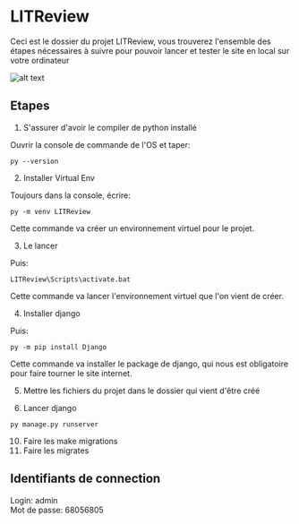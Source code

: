 # LITReview

Ceci est le dossier du projet LITReview, vous trouverez l'ensemble des étapes nécessaires à suivre pour pouvoir lancer et tester le site en local sur votre ordinateur

![alt text](https://user.oc-static.com/upload/2020/09/18/16004297044411_P7.png "Logo LITReview")

## Etapes

1. S'assurer d'avoir le compiler de python installé

Ouvrir la console de commande de l'OS et taper:


`py --version`

2. Installer Virtual Env

Toujours dans la console, écrire:

`py -m venv LITReview`

Cette commande va créer un environnement virtuel pour le projet.

3. Le lancer

Puis:

`LITReview\Scripts\activate.bat`

Cette commande va lancer l'environnement virtuel que l'on vient de créer.

4. Installer django

Puis:

`py -m pip install Django`

Cette commande va installer le package de django, qui nous est obligatoire pour faire tourner le site internet.

5. Mettre les fichiers du projet dans le dossier qui vient d'être créé



6. Lancer django

`py manage.py runserver`

10. Faire les make migrations
11. Faire les migrates

## Identifiants de connection
Login: admin\
Mot de passe: 68056805
